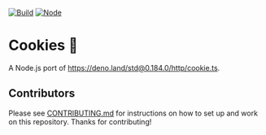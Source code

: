 [![Build](https://github.com/netlify/node-cookies/workflows/Build/badge.svg)](https://github.com/netlify/node-cookies/actions)
[![Node](https://img.shields.io/node/v/@netlify/node-cookies.svg?logo=node.js)](https://www.npmjs.com/package/@netlify/node-cookies)

# Cookies 🍪

A Node.js port of https://deno.land/std@0.184.0/http/cookie.ts.

## Contributors

Please see [CONTRIBUTING.md](./CONTRIBUTING.md) for instructions on how to set up and work on this repository. Thanks
for contributing!
